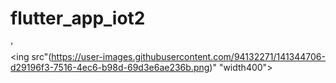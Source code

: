 # flutter_app_iot2

'\
<ing src"(https://user-images.githubusercontent.com/94132271/141344706-d29196f3-7516-4ec6-b98d-69d3e6ae236b.png)" "width400">
